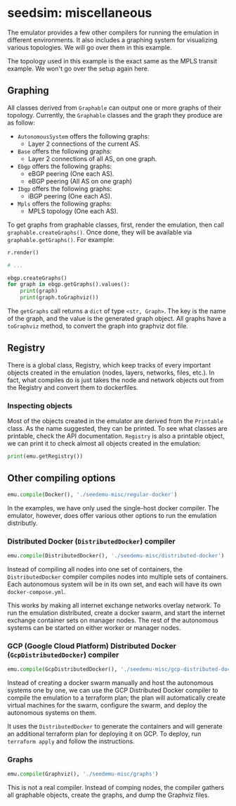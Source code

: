 # seedsim: miscellaneous

The emulator provides a few other compilers for running the emulation in different environments. It also includes a graphing system for visualizing various topologies. We will go over them in this example. 

The topology used in this example is the exact same as the MPLS transit example. We won't go over the setup again here.

## Graphing

All classes derived from `Graphable` can output one or more graphs of their topology. Currently, the `Graphable` classes and the graph they produce are as follow:

- `AutonomousSystem` offers the following graphs:
    - Layer 2 connections of the current AS.
- `Base` offers the following graphs:
    - Layer 2 connections of all AS, on one graph.
- `Ebgp` offers the following graphs:
    - eBGP peering (One each AS).
    - eBGP peering (All AS on one graph)
- `Ibgp` offers the following graphs:
    - iBGP peering (One each AS).
- `Mpls` offers the following graphs:
    - MPLS topology (One each AS).

To get graphs from graphable classes, first, render the emulation, then call `graphable.createGraphs()`. Once done, they will be available via `graphable.getGraphs()`. For example:

```python
r.render()

# ...

ebgp.createGraphs()
for graph in ebgp.getGraphs().values():
    print(graph)
    print(graph.toGraphviz())
```

The `getGraphs` call returns a `dict` of type `<str, Graph>`. The key is the name of the graph, and the value is the generated graph object. All graphs have a `toGraphviz` method, to convert the graph into graphviz dot file.

## Registry

There is a global class, Registry, which keep tracks of every important objects created in the emulation (nodes, layers, networks, files, etc.). In fact, what compiles do is just takes the node and network objects out from the Registry and convert them to dockerfiles.

### Inspecting objects

Most of the objects created in the emulator are derived from the `Printable` class. As the name suggested, they can be printed. To see what classes are printable, check the API documentation. `Registry` is also a printable object, we can print it to check almost all objects created in the emulation:

```python
print(emu.getRegistry())
```

## Other compiling options

```python
emu.compile(Docker(), './seedemu-misc/regular-docker')
```

In the examples, we have only used the single-host docker compiler. The emulator, however, does offer various other options to run the emulation distributly.

### Distributed Docker (`DistributedDocker`) compiler

```python
emu.compile(DistributedDocker(), './seedemu-misc/distributed-docker')
```

Instead of compiling all nodes into one set of containers, the `DistributedDocker` compiler compiles nodes into multiple sets of containers. Each autonomous system will be in its own set, and each will have its own `docker-compose.yml`. 

This works by making all internet exchange networks overlay network. To run the emulation distributed, create a docker swarm, and start the internet exchange container sets on manager nodes. The rest of the autonomous systems can be started on either worker or manager nodes.

### GCP (Google Cloud Platform) Distributed Docker (`GcpDistributedDocker`) compiler

```python
emu.compile(GcpDistributedDocker(), './seedemu-misc/gcp-distributed-docker')
```

Instead of creating a docker swarm manually and host the autonomous systems one by one, we can use the GCP Distributed Docker compiler to compile the emulation to a terraform plan; the plan will automatically create virtual machines for the swarm, configure the swarm, and deploy the autonomous systems on them.

It uses the `DistributedDocker` to generate the containers and will generate an additional terraform plan for deploying it on GCP. To deploy, run `terraform apply` and follow the instructions.

### Graphs

```python
emu.compile(Graphviz(), './seedemu-misc/graphs')
```

This is not a real compiler. Instead of comping nodes, the compiler gathers all graphable objects, create the graphs, and dump the Graphviz files.